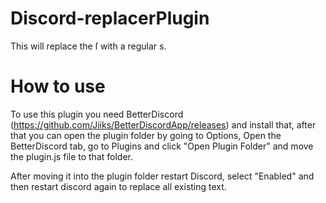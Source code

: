 # Discord-replacerPlugin
This will replace the ſ with a regular s.

# How to use
To use this plugin you need BetterDiscord (https://github.com/Jiiks/BetterDiscordApp/releases) and install that, after that you can open the plugin folder by going to Options, Open the BetterDiscord tab, go to Plugins and click "Open Plugin Folder" and move the plugin.js file to that folder.

After moving it into the plugin folder restart Discord, select "Enabled" and then restart discord again to replace all existing text.
